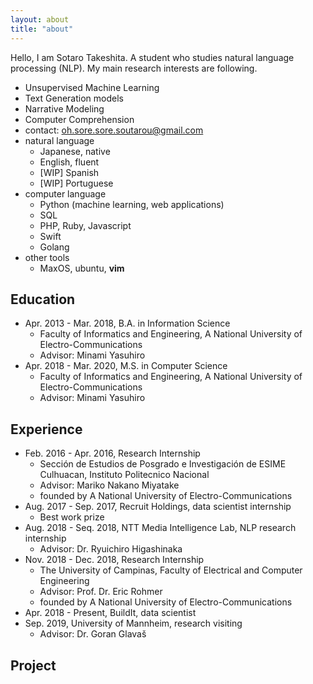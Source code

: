 ```yaml
---
layout: about
title: "about"
---
```


Hello, I am Sotaro Takeshita. A student who studies natural language processing (NLP).
My main research interests are following.

- Unsupervised Machine Learning
- Text Generation models
- Narrative Modeling
- Computer Comprehension
- contact: oh.sore.sore.soutarou@gmail.com
- natural language
  - Japanese, native
  - English, fluent
  - \[WIP\] Spanish
  - \[WIP\] Portuguese
- computer language
  - Python (machine learning, web applications)
  - SQL
  - PHP, Ruby, Javascript
  - Swift
  - Golang
- other tools
  - MaxOS, ubuntu, **vim**


## Education

- Apr. 2013 - Mar. 2018, B.A. in Information Science
  - Faculty of Informatics and Engineering, A National University of Electro-Communications
  - Advisor: Minami Yasuhiro
- Apr. 2018 - Mar. 2020, M.S. in Computer Science
  - Faculty of Informatics and Engineering, A National University of Electro-Communications
  - Advisor: Minami Yasuhiro

## Experience
- Feb. 2016 - Apr. 2016, Research Internship
  -   Sección de Estudios de Posgrado e Investigación de ESIME Culhuacan, Instituto Politecnico Nacional
  -   Advisor: Mariko Nakano Miyatake
  -   founded by A National University of Electro-Communications
- Aug. 2017 - Sep. 2017, Recruit Holdings, data scientist internship
  -   Best work prize
- Aug. 2018 - Seq. 2018, NTT Media Intelligence Lab, NLP research internship
  - Advisor: Dr. Ryuichiro Higashinaka
- Nov. 2018 - Dec. 2018, Research Internship
  - The University of Campinas, Faculty of Electrical and Computer Engineering
  - Advisor: Prof. Dr. Eric Rohmer
  - founded by A National University of Electro-Communications
- Apr. 2018 - Present, BuildIt, data scientist
- Sep. 2019, University of Mannheim, research visiting
  - Advisor: Dr. Goran Glavaš


## Project
